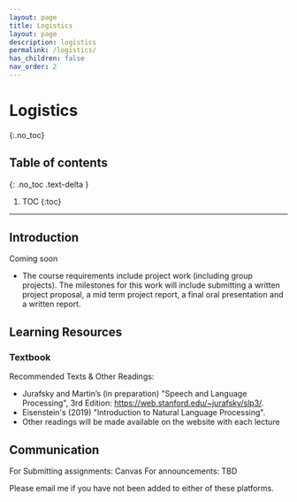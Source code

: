 ```yaml
---
layout: page
title: Logistics
layout: page
description: logistics
permalink: /logistics/
has_children: false
nav_order: 2
---
```


# Logistics
{:.no_toc}

## Table of contents
{: .no_toc .text-delta }

1. TOC
{:toc}

---

## Introduction

Coming soon 

* The course requirements include project work (including group projects). The milestones for this work will include submitting a written project proposal, a mid term project report, a final oral presentation and a written report.


## Learning Resources

### Textbook

Recommended Texts & Other Readings:

* Jurafsky and Martin’s (in preparation) "Speech and Language Processing", 3rd Edition: https://web.stanford.edu/~jurafsky/slp3/.
* Eisenstein's (2019) "Introduction to Natural Language Processing".
* Other readings will be made available on the website with each lecture

## Communication

For Submitting assignments: Canvas
For announcements: TBD

Please email me if you have not been added to either of these platforms. 